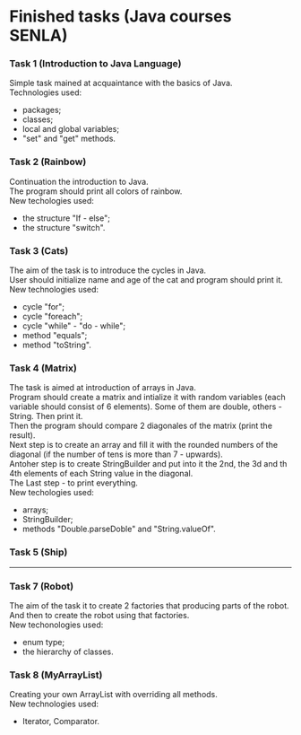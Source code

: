 # Finished tasks (Java courses SENLA)
### Task 1 (Introduction to Java Language)
Simple task mained at acquaintance with the basics of Java.   
Technologies used:
* packages;
* classes;
* local and global variables;
* "set" and "get" methods.   

### Task 2 (Rainbow)
 Continuation the introduction to Java.   
 The program should print all colors of rainbow.    
 New techologies used:
 * the structure "If - else";
 * the structure "switch".   

### Task 3 (Cats)
The aim of the task is to introduce the cycles in Java.   
User should initialize name and age of the cat and program should print it.
New technologies used:
* cycle "for";
* cycle "foreach";
* cycle "while" - "do - while";
* method "equals";
* method "toString".   

### Task 4 (Matrix)
The task is aimed at introduction of arrays in Java.   
Program should create a matrix and intialize it with random variables (each variable should consist of 6 elements). Some of them are double, others - String. Then print it.  
Then the program should compare 2 diagonales of the matrix (print the result).   
Next step is to create an array and fill it with the rounded numbers of the diagonal (if the number of tens is more than 7 - upwards).   
Antoher step is to create StringBuilder and put into it the 2nd, the 3d and th 4th elements of each String value in the diagonal.    
The Last step - to print everything.    
New techologies used:
* arrays;
* StringBuilder;
* methods "Double.parseDoble" and "String.valueOf".

### Task 5 (Ship)
---------------------

### Task 7 (Robot)
The aim of the task it to create 2 factories that producing parts of the robot. And then to create the robot using that factories.        
New techonologies used:   
* enum type;
* the hierarchy of classes.

### Task 8 (MyArrayList)
Creating your own ArrayList with overriding all methods.   
New technologies used:
* Iterator, Comparator.
